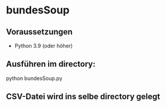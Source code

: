 # bundesSoup

## Voraussetzungen
- Python 3.9 (oder höher)

## Ausführen im directory:
python bundesSoup.py

## CSV-Datei wird ins selbe directory gelegt 
